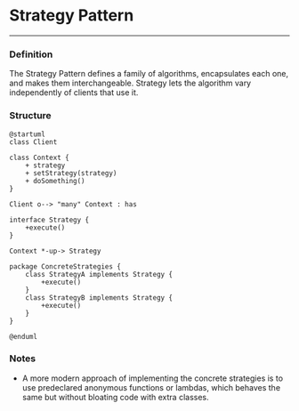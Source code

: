 # Strategy Pattern

___

### Definition

The Strategy Pattern defines a family of algorithms, encapsulates each one, and makes them interchangeable. Strategy
lets the algorithm vary independently of clients that use it.

### Structure

```puml
@startuml
class Client 

class Context {
    + strategy
    + setStrategy(strategy)
    + doSomething()
}

Client o--> "many" Context : has

interface Strategy {
    +execute()
}

Context *-up-> Strategy

package ConcreteStrategies {
    class StrategyA implements Strategy {
        +execute()    
    }
    class StrategyB implements Strategy {
        +execute()    
    }
}

@enduml
```

### Notes

- A more modern approach of implementing the concrete strategies is to use predeclared anonymous functions or lambdas,
  which behaves the same but without bloating code with extra classes.